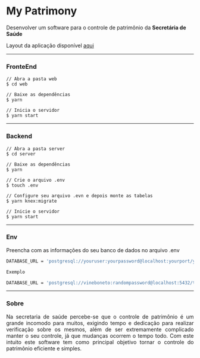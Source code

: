 # My Patrimony

Desenvolver um software para o controle de patrimônio da **Secretária de Saúde**

Layout da aplicação disponível [aqui](https://www.figma.com/file/UZH4KDbmpU3hNEVzKm2WRA/My-Patrimony-web)

---

### FronteEnd

```shell
// Abra a pasta web
$ cd web

// Baixe as dependências
$ yarn

// Inicia o servidor
$ yarn start
```

---

### Backend

```shell
// Abra a pasta server
$ cd server

// Baixe as dependências
$ yarn

// Crie o arquivo .env
$ touch .env

// Configure seu arquivo .evn e depois monte as tabelas
$ yarn knex:migrate

// Inicie o servidor
$ yarn start
```

---

### Env

Preencha com as informações do seu banco de dados no arquivo .env

```bash
DATABASE_URL = 'postgresql://youruser:yourpassword@localhost:yourport/yourdb?schema=yourschema'

Exemplo

DATABASE_URL = 'postgresql://vineboneto:randompassword@localhost:5432/test?schema=public'
```

---

### Sobre

<p align="justify">
Na secretaria de saúde percebe-se que o controle de patrimônio é um grande incomodo para muitos, exigindo tempo e dedicação para realizar verificação sobre os mesmos,
além de ser extremamente complicado manter o seu controle, já que mudanças ocorrem o tempo todo.
Com este intuito este software tem como principal objetivo tornar o controle do patrimônio eficiente e simples.
</p>
